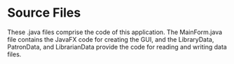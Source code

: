 # Source Files

These .java files comprise the code of this application. The MainForm.java file contains the JavaFX code for creating the GUI, and the LibraryData, PatronData, and LibrarianData provide the code for reading and writing data files.
